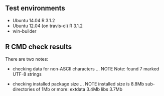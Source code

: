 ## Test environments
* Ubuntu 14.04 R 3.1.2
* Ubuntu 12.04 (on travis-ci) R 3.1.2
* win-builder

## R CMD check results

There are two notes:
 * checking data for non-ASCII characters ... NOTE
  Note: found 7 marked UTF-8 strings
  
* checking installed package size ... NOTE
  installed size is  8.8Mb
  sub-directories of 1Mb or more:
    extdata   3.4Mb
    libs      3.7Mb
